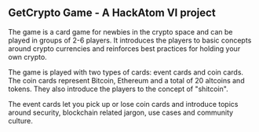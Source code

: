 ## GetCrypto Game - A HackAtom VI project

The game is a card game for newbies in the crypto space and can be played in groups of 2-6 players. It introduces the players to basic concepts around crypto currencies and reinforces best practices for holding your own crypto.

The game is played with two types of cards: event cards and coin cards. The coin cards represent Bitcoin, Ethereum and a total of 20 altcoins and tokens. They also introduce the players to the concept of "shitcoin".

The event cards let you pick up or lose coin cards and introduce topics around security, blockchain related jargon, use cases and community culture.
